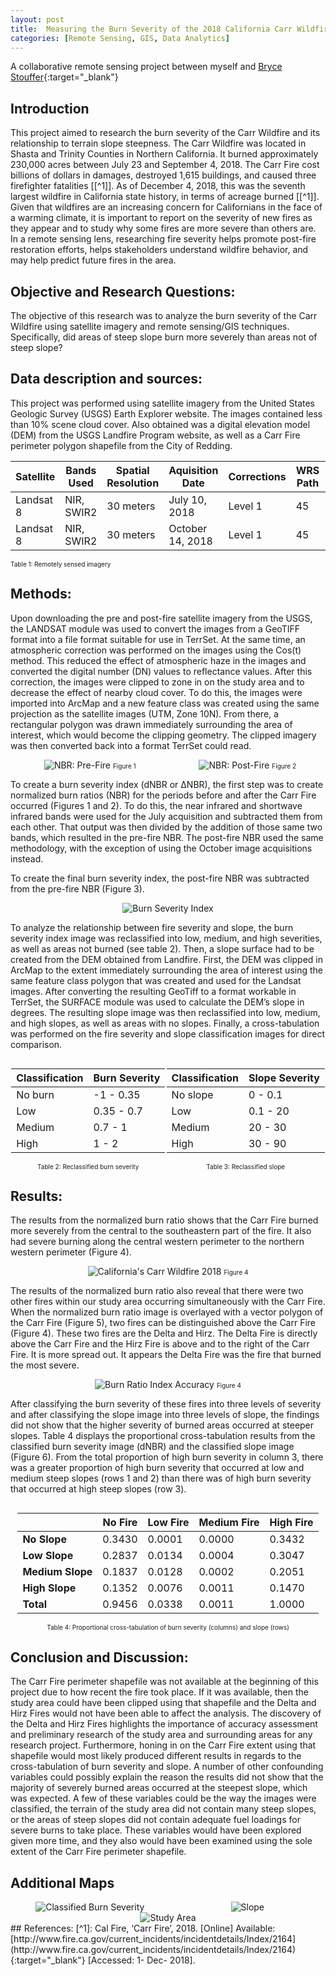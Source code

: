 ```yaml
---
layout: post
title:  Measuring the Burn Severity of the 2018 California Carr Wildfire
categories: [Remote Sensing, GIS, Data Analytics]
---
```


A collaborative remote sensing project between myself and [Bryce Stouffer](https://www.linkedin.com/in/bryce-stouffer-07240716b/){:target="_blank"}

## Introduction

This project aimed to research the burn severity of the Carr Wildfire and its relationship to terrain slope steepness. The Carr Wildfire was located in Shasta and Trinity Counties in Northern California. It burned approximately 230,000 acres between July 23 and September 4, 2018. The Carr Fire cost billions of dollars in damages, destroyed 1,615 buildings, and caused three firefighter fatalities [[^1]]. As of December 4, 2018, this was the seventh largest wildfire in California state history, in terms of acreage burned [[^1]]. Given that wildfires are an increasing concern for Californians in the face of a warming climate, it is important to report on the severity of new fires as they appear and to study why some fires are more severe than others are. In a remote sensing lens, researching fire severity helps promote post-fire restoration efforts, helps stakeholders understand wildfire behavior, and may help predict future fires in the area.

## Objective and Research Questions:

The objective of this research was to analyze the burn severity of the Carr Wildfire using satellite imagery and remote sensing/GIS techniques. Specifically, did areas of steep slope burn more severely than areas not of steep slope?

## ​Data description and sources:
This project was performed using satellite imagery from the United States Geologic Survey (USGS) Earth Explorer website. The images contained less than 10% scene cloud cover. Also obtained was a digital elevation model (DEM) from the USGS Landfire Program website, as well as a Carr Fire perimeter polygon shapefile from the City of Redding.

|Satellite|Bands Used|Spatial Resolution|Aquisition Date|Corrections|WRS Path|WRS Row|
|--|--|--|--|--|--|--|
|Landsat 8|NIR, SWIR2|30 meters|July 10, 2018|Level 1|45|32|
|Landsat 8|NIR, SWIR2|30 meters|October 14, 2018|Level 1|45|32|

<span style="font-size: 10px">Table 1: Remotely sensed imagery</span>

## Methods:
Upon downloading the pre and post-fire satellite imagery from the USGS, the LANDSAT module was used to convert the images from a GeoTIFF format into a file format suitable for use in TerrSet. At the same time, an atmospheric correction was performed on the images using the Cos(t) method. This reduced the effect of atmospheric haze in the images and converted the digital number (DN) values to reflectance values. After this correction, the images were clipped to zone in on the study area and to decrease the effect of nearby cloud cover. To do this, the images were imported into ArcMap and a new feature class was created using the same projection as the satellite images (UTM, Zone 10N). From there, a rectangular polygon was drawn immediately surrounding the area of interest, which would become the clipping geometry. The clipped imagery was then converted back into a format TerrSet could read.

<div style="display: flex;">
    <div style="flex: 50%; text-align: center;">
        <img src="/images/burn-severity-carr/nbr-pre_orig.png" alt="NBR: Pre-Fire">
        <span style="font-size: 10px">Figure 1</span>
    </div>
    <div style="flex: 49%; text-align: center;">
        <img src="/images/burn-severity-carr/nbr-post_orig.png" alt="NBR: Post-Fire">
        <span style="font-size: 10px">Figure 2</span>
    </div>
</div>

​To create a burn severity index (dNBR or ΔNBR), the first step was to create normalized burn ratios (NBR) for the periods before and after the Carr Fire occurred (Figures 1 and 2). To do this, the near infrared and shortwave infrared bands were used for the July acquisition and subtracted them from each other. That output was then divided by the addition of those same two bands, which resulted in the pre-fire NBR. The post-fire NBR used the same methodology, with the exception of using the October image acquisitions instead.
 
To create the final burn severity index, the post-fire NBR was subtracted from the pre-fire NBR (Figure 3).

<div style="display: flex;">
    <div style="flex: 30%; text-align: center;">
        <img src="/images/burn-severity-carr/dnbr-edit_orig.png " alt="Burn Severity Index">
        <br>
    </div>
</div>

​To analyze the relationship between fire severity and slope, the burn severity index image was reclassified into low, medium, and high severities, as well as areas not burned (see table 2).  Then, a slope surface had to be created from the DEM obtained from Landfire. First, the DEM was clipped in ArcMap to the extent immediately surrounding the area of interest using the same feature class polygon that was created and used for the Landsat images. After converting the resulting GeoTiff to a format workable in TerrSet, the SURFACE module was used to calculate the DEM’s slope in degrees. The resulting slope image was then reclassified into low, medium, and high slopes, as well as areas with no slopes. Finally, a cross-tabulation was performed on the fire severity and slope classification images for direct comparison.


<div style="display: flex; justify-content: space-around;">

<!-- Table 1: Burn Severity -->
<div style="text-align: center;">
  <table>
    <thead>
      <tr>
        <th>Classification</th>
        <th>Burn Severity</th>
      </tr>
    </thead>
    <tbody>
      <tr>
        <td>No burn</td>
        <td>-1 - 0.35</td>
      </tr>
      <tr>
        <td>Low</td>
        <td>0.35 - 0.7</td>
      </tr>
      <tr>
        <td>Medium</td>
        <td>0.7 - 1</td>
      </tr>
      <tr>
        <td>High</td>
        <td>1 - 2</td>
      </tr>
    </tbody>
  </table>
  <span style="font-size: 10px">Table 2: Reclassified burn severity</span>
</div>

<!-- Table 2: Slope Severity -->
<div style="text-align: center;">
  <table>
    <thead>
      <tr>
        <th>Classification</th>
        <th>Slope Severity</th>
      </tr>
    </thead>
    <tbody>
      <tr>
        <td>No slope</td>
        <td>0 - 0.1</td>
      </tr>
      <tr>
        <td>Low</td>
        <td>0.1 - 20</td>
      </tr>
      <tr>
        <td>Medium</td>
        <td>20 - 30</td>
      </tr>
      <tr>
        <td>High</td>
        <td>30 - 90</td>
      </tr>
    </tbody>
  </table>
  <span style="font-size: 10px">Table 3: Reclassified slope</span>
</div>

</div>

## Results:
The results from the normalized burn ratio shows that the Carr Fire burned more severely from the central to the southeastern part of the fire. It also had severe burning along the central western perimeter to the northern western perimeter (Figure 4). 

<div style="display: flex;">
    <div style="flex: 30%; text-align: center;">
        <img src="/images/burn-severity-carr/burnseverity_1_orig.jpg" alt="California's Carr Wildfire 2018">
        <span style="font-size: 10px">Figure 4</span>
        <br>
    </div>
</div>

​The results of the normalized burn ratio also reveal that there were two other fires within our study area occurring simultaneously with the Carr Fire.  When the normalized burn ratio image is overlayed with a vector polygon of the Carr Fire (Figure 5), two fires can be distinguished above the Carr Fire (Figure 4). These two fires are the Delta and Hirz. The Delta Fire is directly above the Carr Fire and the Hirz Fire is above and to the right of the Carr Fire. It is more spread out. It appears the Delta Fire was the fire that burned the most severe. 

<div style="display: flex;">
    <div style="flex: 30%; text-align: center;">
        <img src="/images/burn-severity-carr/burnaccuracy_orig.png" alt="Burn Ratio Index Accuracy">
        <span style="font-size: 10px">Figure 4</span>
        <br>
    </div>
</div>

After classifying the burn severity of these fires into three levels of severity and after classifying the slope image into three levels of slope, the findings did not show that the higher severity of burned areas occurred at steeper slopes. Table 4 displays the proportional cross-tabulation results from the classified burn severity image (dNBR) and the classified slope image (Figure 6). From the total proportion of high burn severity in column 3, there was a greater proportion of high burn severity that occurred at low and medium steep slopes (rows 1 and 2) than there was of high burn severity that occurred at high steep slopes (row 3).

<div style="display: flex; justify-content: center; align-items: center;">

<!-- Centered Table -->
<div>
  <table>
    <thead>
      <tr>
        <th></th>
        <th>No Fire</th>
        <th>Low Fire</th>
        <th>Medium Fire</th>
        <th>High Fire</th>
      </tr>
    </thead>
    <tbody>
      <tr>
        <td><strong>No Slope</strong></td>
        <td>0.3430</td>
        <td>0.0001</td>
        <td>0.0000</td>
        <td>0.3432</td>
      </tr>
      <tr>
        <td><strong>Low Slope</strong></td>
        <td>0.2837</td>
        <td>0.0134</td>
        <td>0.0004</td>
        <td>0.3047</td>
      </tr>
      <tr>
        <td><strong>Medium Slope</strong></td>
        <td>0.1837</td>
        <td>0.0128</td>
        <td>0.0002</td>
        <td>0.2051</td>
      </tr>
      <tr>
        <td><strong>High Slope</strong></td>
        <td>0.1352</td>
        <td>0.0076</td>
        <td>0.0011</td>
        <td>0.1470</td>
      </tr>
      <tr>
        <td><strong>Total</strong></td>
        <td>0.9456</td>
        <td>0.0338</td>
        <td>0.0011</td>
        <td>1.0000</td>
      </tr>
    </tbody>
  </table>
</div>

</div>

<div style="flex: 30%; text-align: center;">    
    <span style="font-size: 10px">​Table 4: Proportional cross-tabulation of burn severity (columns) and slope (rows)</span>
</div>

## Conclusion and Discussion:
The Carr Fire perimeter shapefile was not available at the beginning of this project due to how recent the fire took place. If it was available, then the study area could have been clipped using that shapefile and the Delta and Hirz Fires would not have been able to affect the analysis. The discovery of the Delta and Hirz Fires highlights the importance of accuracy assessment and preliminary research of the study area and surrounding areas for any research project. Furthermore, honing in on the Carr Fire extent using that shapefile would most likely produced different results in regards to the cross-tabulation of burn severity and slope. A number of other confounding variables could possibly explain the reason the results did not show that the majority of severely burned areas occurred at the steepest slope, which was expected. A few of these variables could be the way the images were classified, the terrain of the study area did not contain many steep slopes, or the areas of steep slopes did not contain adequate fuel loadings for severe burns to take place. These variables would have been explored given more time, and they also would have been examined using the sole extent of the Carr Fire perimeter shapefile.

## Additional Maps

<div style="display: flex;">
    <div style="flex: 50%; text-align: center;">
        <img src="/images/burn-severity-carr/classifiedburnseverity.png" alt="Classified Burn Severity">
    </div>
    <div style="flex: 49%; text-align: center;">
        <img src="/images/burn-severity-carr/classifiedslope_orig.png" alt="Slope">
    </div>
</div>

<div style="display: flex;">
    <div style="flex: 50%; text-align: center;">
        <img src="/images/burn-severity-carr/study-area_orig.png" alt="Study Area">
    </div>
</div>
## References:
[^1]: Cal Fire, ‘Carr Fire’, 2018. [Online] Available: [http://www.fire.ca.gov/current_incidents/incidentdetails/Index/2164](http://www.fire.ca.gov/current_incidents/incidentdetails/Index/2164){:target="_blank"} [Accessed: 1- Dec- 2018].